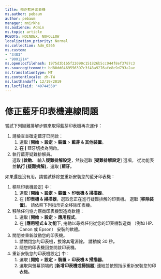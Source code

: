 ```yaml
---
title: 修正藍牙印表機
ms.author: pebaum
author: pebaum
manager: mnirkhe
ms.audience: Admin
ms.topic: article
ROBOTS: NOINDEX, NOFOLLOW
localization_priority: Normal
ms.collection: Adm_O365
ms.custom:
- "3483"
- "9001214"
ms.openlocfilehash: 1975d3b1b5f22090c151826b5cc044f8ef3787c3
ms.sourcegitcommit: bd80dd0469556397c3f48a9276afe8e9d793a2ae
ms.translationtype: MT
ms.contentlocale: zh-TW
ms.lasthandoff: 12/19/2019
ms.locfileid: "40744550"
---
```

# <a name="fix-bluetooth-printer-connection-issues"></a>修正藍牙印表機連線問題

嘗試下列疑難排解步驟來取得藍芽印表機再次運作：


1. 請檢查並確定藍牙已開啟：
    1. 選取 [**開始** > **設定** > **裝置** > **藍芽 & 其他裝置**。
    2. **在 [** 藍牙切換為開啟。
2. 執行藍芽疑難排解員。 <br>
    選取 [**啟動**、 輸入**疑難排解設定**，然後選取 [**疑難排解設定**] 選項。 從功能表並**執行 [疑難排解]**，選取 [**藍牙**。

如果還是沒有用，請嘗試移除並重新安裝您的藍牙印表機：

1. 移除印表機設定] 中：
    1. 選取 [**開始** > **設定** > **裝置** > **印表機 & 掃描器**。
    2. 在 [**印表機 & 掃描器**，選取您正在進行疑難排解的印表機。 選取 [**移除裝置**]。 請依照下列指示完全移除印表機。
2. 移除任何協力廠商印表機製造商軟體：
    1. 選取 [**開始** > **設定** > **應用程式**。
    2. 在 [**應用程式 & 功能**下, 捲動以尋找任何從您的印表機製造商 （例如 HP、 Canon 或 Epson） 安裝的軟體。
3. 關閉並重新啟動您的印表機。
   1. 請關閉您的印表機，拔除其電源線。 請稍候 30 秒。 
   2. 隨您的印表機回並開啟印表機。
4. 重新安裝您的印表機設定] 中：
    1. 選取 [**開始** > **設定** > **裝置** > **印表機 & 掃描器**。
    2. 選取與螢幕頂端的 [**新增印表機或掃描器**] 連結並依照指示重新安裝您的印表機。
